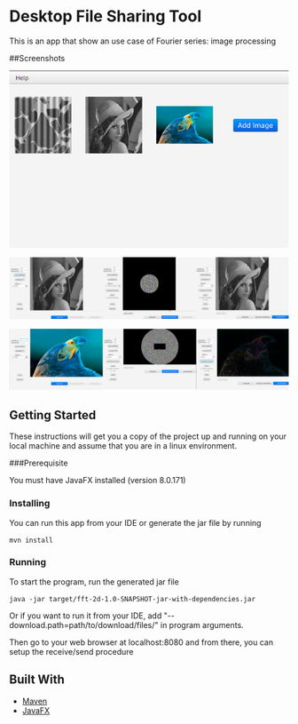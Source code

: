 # Desktop File Sharing Tool

This is an app that show an use case of Fourier series: image processing

##Screenshots

![alt text](https://raw.githubusercontent.com/nelson888/fft-image-processing/master/screenshots/sample0.png)

![alt text](https://raw.githubusercontent.com/nelson888/fft-image-processing/master/screenshots/sample1.png)

![alt text](https://raw.githubusercontent.com/nelson888/fft-image-processing/master/screenshots/sample2.png)

## Getting Started

These instructions will get you a copy of the project up and running on your local machine and assume that you are in a linux environment.

###Prerequisite

You must have JavaFX installed (version 8.0.171)

### Installing

You can run this app from your IDE or generate the jar file by running
```
mvn install
```

### Running
To start the program, run the generated jar file
```
java -jar target/fft-2d-1.0-SNAPSHOT-jar-with-dependencies.jar
```
Or if you want to run it from your IDE, add "--download.path=path/to/download/files/" in program arguments. 

Then go to your web browser at localhost:8080 and from there, you can setup the receive/send procedure

## Built With

* [Maven](https://maven.apache.org/)
* [JavaFX](https://gluonhq.com/products/scene-builder/)